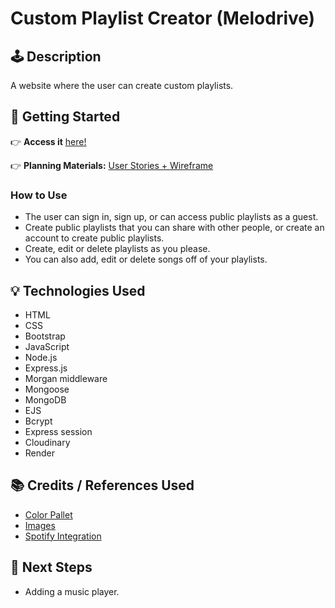 # Custom Playlist Creator (Melodrive)

## 🕹️ Description
A website where the user can create custom playlists.

## 🚀 Getting Started

👉 **Access it** [here!](https://customplaylist.onrender.com)

👉 **Planning Materials:**
 [User Stories + Wireframe](https://trello.com/b/xmNPFLI4/custom-playlist-creator)

### How to Use
- The user can sign in, sign up, or can access public playlists as a guest.
- Create public playlists that you can share with other people, or create an account to create public playlists.
- Create, edit or delete playlists as you please.
- You can also add, edit or delete songs off of your playlists.

## 💡 Technologies Used
- HTML
- CSS
- Bootstrap
- JavaScript
- Node.js
- Express.js
- Morgan middleware
- Mongoose
- MongoDB
- EJS
- Bcrypt
- Express session
- Cloudinary
- Render

## 📚 Credits / References Used
- [Color Pallet](https://colorhunt.co/palette/102e50f5c45ee78b48be3d2a)
- [Images](https://www.pexels.com/)
- [Spotify Integration](https://developer.spotify.com/documentation/web-api)


## 🚧 Next Steps
- Adding a music player.